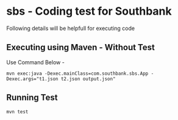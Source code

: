 # sbs - Coding test for Southbank
Following details will be helpfull for executing code

## Executing using Maven - Without Test
Use Command Below -

`mvn exec:java -Dexec.mainClass=com.southbank.sbs.App -Dexec.args="t1.json t2.json output.json"`

## Running Test
`mvn test`


